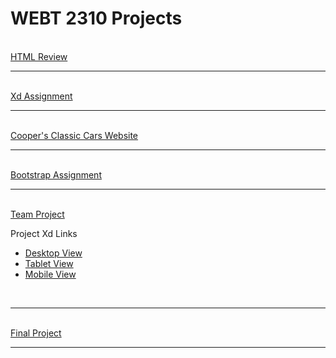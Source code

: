 <h1>WEBT 2310 Projects</h1>
<br>
<a href="Review/index.html" target="_blank"> HTML Review</a> 
<br>
<hr>
<br>
<a href="https://xd.adobe.com/view/db95d65f-a129-43b7-8620-343297c8f544-8ec6/" target="_blank">Xd Assignment</a>
<br>
<hr>
<br>
<a href="Cooper/index.html" target="_blank">Cooper's Classic Cars Website</a>
<br>
<hr>
<br>
<a href="Bootstrap/index.html" target="_blank">Bootstrap Assignment</a>
<br>
<hr>
<br>
<a href="team/index.html" target="_blank">Team Project</a>
<p>Project Xd Links</p>
  <ul>
    <li><a href="https://xd.adobe.com/view/57e7cdc7-2abc-4790-9740-c890647d235e-02b4/" target="_blank">Desktop View</a></li>
    <li><a href="https://xd.adobe.com/view/cae76406-b69a-4a36-b16a-4eec68d8bbda-9fb4/" target="_blank">Tablet View</a></li>
    <li><a href="https://xd.adobe.com/view/354e1391-a491-4f88-a5fc-7ff8226a562c-601d/" target="_blank">Mobile View</a></li>
  </ul>
  <br>
  <hr>
  <br>
  <a href="Final/index.html" target="_blank">Final Project</a>
<br>
<hr>
<br>
    




